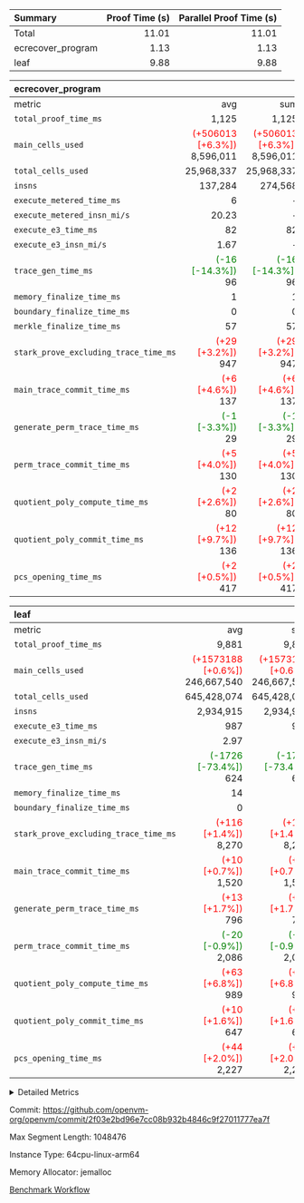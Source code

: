| Summary | Proof Time (s) | Parallel Proof Time (s) |
|:---|---:|---:|
| Total |  11.01 |  11.01 |
| ecrecover_program |  1.13 |  1.13 |
| leaf |  9.88 |  9.88 |


| ecrecover_program |||||
|:---|---:|---:|---:|---:|
|metric|avg|sum|max|min|
| `total_proof_time_ms ` |  1,125 |  1,125 |  1,125 |  1,125 |
| `main_cells_used     ` | <span style='color: red'>(+506013 [+6.3%])</span> 8,596,011 | <span style='color: red'>(+506013 [+6.3%])</span> 8,596,011 | <span style='color: red'>(+506013 [+6.3%])</span> 8,596,011 | <span style='color: red'>(+506013 [+6.3%])</span> 8,596,011 |
| `total_cells_used    ` |  25,968,337 |  25,968,337 |  25,968,337 |  25,968,337 |
| `insns               ` |  137,284 |  274,568 |  137,284 |  137,284 |
| `execute_metered_time_ms` |  6 | -          | -          | -          |
| `execute_metered_insn_mi/s` |  20.23 | -          |  20.23 |  20.23 |
| `execute_e3_time_ms  ` |  82 |  82 |  82 |  82 |
| `execute_e3_insn_mi/s` |  1.67 | -          |  1.67 |  1.67 |
| `trace_gen_time_ms   ` | <span style='color: green'>(-16 [-14.3%])</span> 96 | <span style='color: green'>(-16 [-14.3%])</span> 96 | <span style='color: green'>(-16 [-14.3%])</span> 96 | <span style='color: green'>(-16 [-14.3%])</span> 96 |
| `memory_finalize_time_ms` |  1 |  1 |  1 |  1 |
| `boundary_finalize_time_ms` |  0 |  0 |  0 |  0 |
| `merkle_finalize_time_ms` |  57 |  57 |  57 |  57 |
| `stark_prove_excluding_trace_time_ms` | <span style='color: red'>(+29 [+3.2%])</span> 947 | <span style='color: red'>(+29 [+3.2%])</span> 947 | <span style='color: red'>(+29 [+3.2%])</span> 947 | <span style='color: red'>(+29 [+3.2%])</span> 947 |
| `main_trace_commit_time_ms` | <span style='color: red'>(+6 [+4.6%])</span> 137 | <span style='color: red'>(+6 [+4.6%])</span> 137 | <span style='color: red'>(+6 [+4.6%])</span> 137 | <span style='color: red'>(+6 [+4.6%])</span> 137 |
| `generate_perm_trace_time_ms` | <span style='color: green'>(-1 [-3.3%])</span> 29 | <span style='color: green'>(-1 [-3.3%])</span> 29 | <span style='color: green'>(-1 [-3.3%])</span> 29 | <span style='color: green'>(-1 [-3.3%])</span> 29 |
| `perm_trace_commit_time_ms` | <span style='color: red'>(+5 [+4.0%])</span> 130 | <span style='color: red'>(+5 [+4.0%])</span> 130 | <span style='color: red'>(+5 [+4.0%])</span> 130 | <span style='color: red'>(+5 [+4.0%])</span> 130 |
| `quotient_poly_compute_time_ms` | <span style='color: red'>(+2 [+2.6%])</span> 80 | <span style='color: red'>(+2 [+2.6%])</span> 80 | <span style='color: red'>(+2 [+2.6%])</span> 80 | <span style='color: red'>(+2 [+2.6%])</span> 80 |
| `quotient_poly_commit_time_ms` | <span style='color: red'>(+12 [+9.7%])</span> 136 | <span style='color: red'>(+12 [+9.7%])</span> 136 | <span style='color: red'>(+12 [+9.7%])</span> 136 | <span style='color: red'>(+12 [+9.7%])</span> 136 |
| `pcs_opening_time_ms ` | <span style='color: red'>(+2 [+0.5%])</span> 417 | <span style='color: red'>(+2 [+0.5%])</span> 417 | <span style='color: red'>(+2 [+0.5%])</span> 417 | <span style='color: red'>(+2 [+0.5%])</span> 417 |

| leaf |||||
|:---|---:|---:|---:|---:|
|metric|avg|sum|max|min|
| `total_proof_time_ms ` |  9,881 |  9,881 |  9,881 |  9,881 |
| `main_cells_used     ` | <span style='color: red'>(+1573188 [+0.6%])</span> 246,667,540 | <span style='color: red'>(+1573188 [+0.6%])</span> 246,667,540 | <span style='color: red'>(+1573188 [+0.6%])</span> 246,667,540 | <span style='color: red'>(+1573188 [+0.6%])</span> 246,667,540 |
| `total_cells_used    ` |  645,428,074 |  645,428,074 |  645,428,074 |  645,428,074 |
| `insns               ` |  2,934,915 |  2,934,915 |  2,934,915 |  2,934,915 |
| `execute_e3_time_ms  ` |  987 |  987 |  987 |  987 |
| `execute_e3_insn_mi/s` |  2.97 | -          |  2.97 |  2.97 |
| `trace_gen_time_ms   ` | <span style='color: green'>(-1726 [-73.4%])</span> 624 | <span style='color: green'>(-1726 [-73.4%])</span> 624 | <span style='color: green'>(-1726 [-73.4%])</span> 624 | <span style='color: green'>(-1726 [-73.4%])</span> 624 |
| `memory_finalize_time_ms` |  14 |  14 |  14 |  14 |
| `boundary_finalize_time_ms` |  0 |  0 |  0 |  0 |
| `stark_prove_excluding_trace_time_ms` | <span style='color: red'>(+116 [+1.4%])</span> 8,270 | <span style='color: red'>(+116 [+1.4%])</span> 8,270 | <span style='color: red'>(+116 [+1.4%])</span> 8,270 | <span style='color: red'>(+116 [+1.4%])</span> 8,270 |
| `main_trace_commit_time_ms` | <span style='color: red'>(+10 [+0.7%])</span> 1,520 | <span style='color: red'>(+10 [+0.7%])</span> 1,520 | <span style='color: red'>(+10 [+0.7%])</span> 1,520 | <span style='color: red'>(+10 [+0.7%])</span> 1,520 |
| `generate_perm_trace_time_ms` | <span style='color: red'>(+13 [+1.7%])</span> 796 | <span style='color: red'>(+13 [+1.7%])</span> 796 | <span style='color: red'>(+13 [+1.7%])</span> 796 | <span style='color: red'>(+13 [+1.7%])</span> 796 |
| `perm_trace_commit_time_ms` | <span style='color: green'>(-20 [-0.9%])</span> 2,086 | <span style='color: green'>(-20 [-0.9%])</span> 2,086 | <span style='color: green'>(-20 [-0.9%])</span> 2,086 | <span style='color: green'>(-20 [-0.9%])</span> 2,086 |
| `quotient_poly_compute_time_ms` | <span style='color: red'>(+63 [+6.8%])</span> 989 | <span style='color: red'>(+63 [+6.8%])</span> 989 | <span style='color: red'>(+63 [+6.8%])</span> 989 | <span style='color: red'>(+63 [+6.8%])</span> 989 |
| `quotient_poly_commit_time_ms` | <span style='color: red'>(+10 [+1.6%])</span> 647 | <span style='color: red'>(+10 [+1.6%])</span> 647 | <span style='color: red'>(+10 [+1.6%])</span> 647 | <span style='color: red'>(+10 [+1.6%])</span> 647 |
| `pcs_opening_time_ms ` | <span style='color: red'>(+44 [+2.0%])</span> 2,227 | <span style='color: red'>(+44 [+2.0%])</span> 2,227 | <span style='color: red'>(+44 [+2.0%])</span> 2,227 | <span style='color: red'>(+44 [+2.0%])</span> 2,227 |



<details>
<summary>Detailed Metrics</summary>

|  | keygen_time_ms | commit_exe_time_ms | app proof_time_ms | agg_layer_time_ms |
| --- | --- | --- | --- |
|  | 51 | 9 | 1,431 | 10,987 | 

| group | single_leaf_agg_time_ms | prove_segment_time_ms | num_children | memory_to_vec_partition_time_ms | insns | fri.log_blowup | execute_metered_time_ms | execute_metered_insn_mi/s | compute_user_public_values_proof_time_ms |
| --- | --- | --- | --- | --- | --- | --- | --- | --- | --- |
| ecrecover_program |  | 1,377 |  | 9 | 137,284 | 1 | 6 | 20.23 | 41 | 
| leaf | 10,985 |  | 1 |  |  | 1 |  |  |  | 

| group | air_name | quotient_deg | interactions | constraints |
| --- | --- | --- | --- | --- |
| ecrecover_program | AccessAdapterAir<16> | 2 | 5 | 12 | 
| ecrecover_program | AccessAdapterAir<2> | 2 | 5 | 12 | 
| ecrecover_program | AccessAdapterAir<32> | 2 | 5 | 12 | 
| ecrecover_program | AccessAdapterAir<4> | 2 | 5 | 12 | 
| ecrecover_program | AccessAdapterAir<8> | 2 | 5 | 12 | 
| ecrecover_program | BitwiseOperationLookupAir<8> | 2 | 2 | 4 | 
| ecrecover_program | KeccakVmAir | 2 | 321 | 4,513 | 
| ecrecover_program | MemoryMerkleAir<8> | 2 | 4 | 39 | 
| ecrecover_program | PersistentBoundaryAir<8> | 2 | 3 | 7 | 
| ecrecover_program | PhantomAir | 2 | 3 | 5 | 
| ecrecover_program | Poseidon2PeripheryAir<BabyBearParameters>, 1> | 2 | 1 | 286 | 
| ecrecover_program | ProgramAir | 1 | 1 | 4 | 
| ecrecover_program | RangeTupleCheckerAir<2> | 1 | 1 | 4 | 
| ecrecover_program | Rv32HintStoreAir | 2 | 18 | 28 | 
| ecrecover_program | VariableRangeCheckerAir | 1 | 1 | 4 | 
| ecrecover_program | VmAirWrapper<Rv32BaseAluAdapterAir, BaseAluCoreAir<4, 8> | 2 | 20 | 37 | 
| ecrecover_program | VmAirWrapper<Rv32BaseAluAdapterAir, LessThanCoreAir<4, 8> | 2 | 18 | 40 | 
| ecrecover_program | VmAirWrapper<Rv32BaseAluAdapterAir, ShiftCoreAir<4, 8> | 2 | 24 | 91 | 
| ecrecover_program | VmAirWrapper<Rv32BranchAdapterAir, BranchEqualCoreAir<4> | 2 | 11 | 20 | 
| ecrecover_program | VmAirWrapper<Rv32BranchAdapterAir, BranchLessThanCoreAir<4, 8> | 2 | 13 | 35 | 
| ecrecover_program | VmAirWrapper<Rv32CondRdWriteAdapterAir, Rv32JalLuiCoreAir> | 2 | 10 | 18 | 
| ecrecover_program | VmAirWrapper<Rv32IsEqualModAdapterAir<2, 1, 32, 32>, ModularIsEqualCoreAir<32, 4, 8> | 2 | 25 | 225 | 
| ecrecover_program | VmAirWrapper<Rv32JalrAdapterAir, Rv32JalrCoreAir> | 2 | 16 | 20 | 
| ecrecover_program | VmAirWrapper<Rv32LoadStoreAdapterAir, LoadSignExtendCoreAir<4, 8> | 2 | 18 | 33 | 
| ecrecover_program | VmAirWrapper<Rv32LoadStoreAdapterAir, LoadStoreCoreAir<4> | 2 | 17 | 40 | 
| ecrecover_program | VmAirWrapper<Rv32MultAdapterAir, DivRemCoreAir<4, 8> | 2 | 25 | 84 | 
| ecrecover_program | VmAirWrapper<Rv32MultAdapterAir, MulHCoreAir<4, 8> | 2 | 24 | 31 | 
| ecrecover_program | VmAirWrapper<Rv32MultAdapterAir, MultiplicationCoreAir<4, 8> | 2 | 19 | 19 | 
| ecrecover_program | VmAirWrapper<Rv32RdWriteAdapterAir, Rv32AuipcCoreAir> | 2 | 12 | 14 | 
| ecrecover_program | VmAirWrapper<Rv32VecHeapAdapterAir<1, 2, 2, 32, 32>, FieldExpressionCoreAir> | 2 | 415 | 480 | 
| ecrecover_program | VmAirWrapper<Rv32VecHeapAdapterAir<2, 1, 1, 32, 32>, FieldExpressionCoreAir> | 2 | 158 | 190 | 
| ecrecover_program | VmAirWrapper<Rv32VecHeapAdapterAir<2, 2, 2, 32, 32>, FieldExpressionCoreAir> | 2 | 428 | 457 | 
| ecrecover_program | VmConnectorAir | 2 | 5 | 11 | 
| leaf | AccessAdapterAir<2> | 2 | 5 | 12 | 
| leaf | AccessAdapterAir<4> | 2 | 5 | 12 | 
| leaf | AccessAdapterAir<8> | 2 | 5 | 12 | 
| leaf | FriReducedOpeningAir | 2 | 39 | 71 | 
| leaf | JalRangeCheckAir | 2 | 9 | 14 | 
| leaf | NativePoseidon2Air<BabyBearParameters>, 1> | 2 | 136 | 572 | 
| leaf | PhantomAir | 2 | 3 | 5 | 
| leaf | ProgramAir | 1 | 1 | 4 | 
| leaf | VariableRangeCheckerAir | 1 | 1 | 4 | 
| leaf | VmAirWrapper<AluNativeAdapterAir, FieldArithmeticCoreAir> | 2 | 15 | 27 | 
| leaf | VmAirWrapper<BranchNativeAdapterAir, BranchEqualCoreAir<1> | 2 | 11 | 25 | 
| leaf | VmAirWrapper<NativeAdapterAir<2, 0>, PublicValuesCoreAir> | 2 | 11 | 30 | 
| leaf | VmAirWrapper<NativeLoadStoreAdapterAir<1>, NativeLoadStoreCoreAir<1> | 2 | 15 | 20 | 
| leaf | VmAirWrapper<NativeLoadStoreAdapterAir<4>, NativeLoadStoreCoreAir<4> | 2 | 15 | 20 | 
| leaf | VmAirWrapper<NativeVectorizedAdapterAir<4>, FieldExtensionCoreAir> | 2 | 15 | 27 | 
| leaf | VmConnectorAir | 2 | 5 | 11 | 
| leaf | VolatileBoundaryAir | 2 | 7 | 19 | 

| group | air_name | idx | rows | prep_cols | perm_cols | main_cols | cells |
| --- | --- | --- | --- | --- | --- | --- | --- |
| leaf | AccessAdapterAir<2> | 0 | 1,048,576 |  | 16 | 11 | 28,311,552 | 
| leaf | AccessAdapterAir<4> | 0 | 524,288 |  | 16 | 13 | 15,204,352 | 
| leaf | AccessAdapterAir<8> | 0 | 32,768 |  | 16 | 17 | 1,081,344 | 
| leaf | FriReducedOpeningAir | 0 | 4,194,304 |  | 84 | 27 | 465,567,744 | 
| leaf | JalRangeCheckAir | 0 | 65,536 |  | 28 | 12 | 2,621,440 | 
| leaf | NativePoseidon2Air<BabyBearParameters>, 1> | 0 | 262,144 |  | 312 | 398 | 186,122,240 | 
| leaf | PhantomAir | 0 | 32,768 |  | 12 | 6 | 589,824 | 
| leaf | ProgramAir | 0 | 524,288 |  | 8 | 10 | 9,437,184 | 
| leaf | VariableRangeCheckerAir | 0 | 262,144 | 2 | 8 | 1 | 2,359,296 | 
| leaf | VmAirWrapper<AluNativeAdapterAir, FieldArithmeticCoreAir> | 0 | 2,097,152 |  | 36 | 29 | 136,314,880 | 
| leaf | VmAirWrapper<BranchNativeAdapterAir, BranchEqualCoreAir<1> | 0 | 524,288 |  | 28 | 23 | 26,738,688 | 
| leaf | VmAirWrapper<NativeAdapterAir<2, 0>, PublicValuesCoreAir> | 0 | 64 |  | 28 | 27 | 3,520 | 
| leaf | VmAirWrapper<NativeLoadStoreAdapterAir<1>, NativeLoadStoreCoreAir<1> | 0 | 1,048,576 |  | 40 | 21 | 63,963,136 | 
| leaf | VmAirWrapper<NativeLoadStoreAdapterAir<4>, NativeLoadStoreCoreAir<4> | 0 | 262,144 |  | 40 | 27 | 17,563,648 | 
| leaf | VmAirWrapper<NativeVectorizedAdapterAir<4>, FieldExtensionCoreAir> | 0 | 262,144 |  | 36 | 38 | 19,398,656 | 
| leaf | VmConnectorAir | 0 | 2 | 1 | 16 | 5 | 42 | 
| leaf | VolatileBoundaryAir | 0 | 524,288 |  | 20 | 12 | 16,777,216 | 

| group | air_name | segment | rows | prep_cols | perm_cols | main_cols | cells |
| --- | --- | --- | --- | --- | --- | --- | --- |
| ecrecover_program | AccessAdapterAir<16> | 0 | 4,096 |  | 16 | 25 | 167,936 | 
| ecrecover_program | AccessAdapterAir<32> | 0 | 2,048 |  | 16 | 41 | 116,736 | 
| ecrecover_program | AccessAdapterAir<8> | 0 | 16,384 |  | 16 | 17 | 540,672 | 
| ecrecover_program | BitwiseOperationLookupAir<8> | 0 | 65,536 | 3 | 8 | 2 | 655,360 | 
| ecrecover_program | KeccakVmAir | 0 | 128 |  | 1,056 | 3,163 | 540,032 | 
| ecrecover_program | MemoryMerkleAir<8> | 0 | 4,096 |  | 16 | 32 | 196,608 | 
| ecrecover_program | PersistentBoundaryAir<8> | 0 | 4,096 |  | 12 | 20 | 131,072 | 
| ecrecover_program | PhantomAir | 0 | 16 |  | 12 | 6 | 288 | 
| ecrecover_program | Poseidon2PeripheryAir<BabyBearParameters>, 1> | 0 | 4,096 |  | 8 | 300 | 1,261,568 | 
| ecrecover_program | ProgramAir | 0 | 32,768 |  | 8 | 10 | 589,824 | 
| ecrecover_program | RangeTupleCheckerAir<2> | 0 | 524,288 | 2 | 8 | 1 | 4,718,592 | 
| ecrecover_program | Rv32HintStoreAir | 0 | 256 |  | 44 | 32 | 19,456 | 
| ecrecover_program | VariableRangeCheckerAir | 0 | 262,144 | 2 | 8 | 1 | 2,359,296 | 
| ecrecover_program | VmAirWrapper<Rv32BaseAluAdapterAir, BaseAluCoreAir<4, 8> | 0 | 65,536 |  | 52 | 36 | 5,767,168 | 
| ecrecover_program | VmAirWrapper<Rv32BaseAluAdapterAir, LessThanCoreAir<4, 8> | 0 | 4,096 |  | 40 | 37 | 315,392 | 
| ecrecover_program | VmAirWrapper<Rv32BaseAluAdapterAir, ShiftCoreAir<4, 8> | 0 | 16,384 |  | 52 | 53 | 1,720,320 | 
| ecrecover_program | VmAirWrapper<Rv32BranchAdapterAir, BranchEqualCoreAir<4> | 0 | 16,384 |  | 28 | 26 | 884,736 | 
| ecrecover_program | VmAirWrapper<Rv32BranchAdapterAir, BranchLessThanCoreAir<4, 8> | 0 | 4,096 |  | 32 | 32 | 262,144 | 
| ecrecover_program | VmAirWrapper<Rv32CondRdWriteAdapterAir, Rv32JalLuiCoreAir> | 0 | 4,096 |  | 28 | 18 | 188,416 | 
| ecrecover_program | VmAirWrapper<Rv32IsEqualModAdapterAir<2, 1, 32, 32>, ModularIsEqualCoreAir<32, 4, 8> | 0 | 4,096 |  | 56 | 166 | 909,312 | 
| ecrecover_program | VmAirWrapper<Rv32JalrAdapterAir, Rv32JalrCoreAir> | 0 | 4,096 |  | 36 | 28 | 262,144 | 
| ecrecover_program | VmAirWrapper<Rv32LoadStoreAdapterAir, LoadSignExtendCoreAir<4, 8> | 0 | 8,192 |  | 52 | 36 | 720,896 | 
| ecrecover_program | VmAirWrapper<Rv32LoadStoreAdapterAir, LoadStoreCoreAir<4> | 0 | 65,536 |  | 52 | 41 | 6,094,848 | 
| ecrecover_program | VmAirWrapper<Rv32MultAdapterAir, MulHCoreAir<4, 8> | 0 | 8 |  | 72 | 39 | 888 | 
| ecrecover_program | VmAirWrapper<Rv32MultAdapterAir, MultiplicationCoreAir<4, 8> | 0 | 32 |  | 52 | 31 | 2,656 | 
| ecrecover_program | VmAirWrapper<Rv32RdWriteAdapterAir, Rv32AuipcCoreAir> | 0 | 2,048 |  | 28 | 20 | 98,304 | 
| ecrecover_program | VmAirWrapper<Rv32VecHeapAdapterAir<1, 2, 2, 32, 32>, FieldExpressionCoreAir> | 0 | 2,048 |  | 836 | 547 | 2,832,384 | 
| ecrecover_program | VmAirWrapper<Rv32VecHeapAdapterAir<2, 1, 1, 32, 32>, FieldExpressionCoreAir> | 0 | 32 |  | 320 | 263 | 18,656 | 
| ecrecover_program | VmAirWrapper<Rv32VecHeapAdapterAir<2, 2, 2, 32, 32>, FieldExpressionCoreAir> | 0 | 1,024 |  | 860 | 625 | 1,520,640 | 
| ecrecover_program | VmConnectorAir | 0 | 2 | 1 | 16 | 5 | 42 | 

| group | idx | trace_gen_time_ms | total_proof_time_ms | total_cells_used | total_cells | system_trace_gen_time_ms | stark_prove_excluding_trace_time_ms | single_trace_gen_time_ms | quotient_poly_compute_time_ms | quotient_poly_commit_time_ms | perm_trace_commit_time_ms | pcs_opening_time_ms | memory_finalize_time_ms | main_trace_commit_time_ms | main_cells_used | insns | generate_perm_trace_time_ms | execute_e3_time_ms | execute_e3_insn_mi/s | boundary_finalize_time_ms |
| --- | --- | --- | --- | --- | --- | --- | --- | --- | --- | --- | --- | --- | --- | --- | --- | --- | --- | --- | --- | --- |
| leaf | 0 | 624 | 9,881 | 645,428,074 | 992,054,762 | 620 | 8,270 | 2 | 989 | 647 | 2,086 | 2,227 | 14 | 1,520 | 246,667,540 | 2,934,915 | 796 | 987 | 2.97 | 0 | 

| group | idx | trace_height_constraint | weighted_sum | threshold |
| --- | --- | --- | --- | --- |
| leaf | 0 | 0 | 18,022,532 | 2,013,265,921 | 
| leaf | 0 | 1 | 122,388,736 | 2,013,265,921 | 
| leaf | 0 | 2 | 9,011,266 | 2,013,265,921 | 
| leaf | 0 | 3 | 122,487,044 | 2,013,265,921 | 
| leaf | 0 | 4 | 524,288 | 2,013,265,921 | 
| leaf | 0 | 5 | 273,220,298 | 2,013,265,921 | 

| group | segment | trace_gen_time_ms | total_proof_time_ms | total_cells_used | total_cells | system_trace_gen_time_ms | stark_prove_excluding_trace_time_ms | single_trace_gen_time_ms | quotient_poly_compute_time_ms | quotient_poly_commit_time_ms | perm_trace_commit_time_ms | pcs_opening_time_ms | merkle_finalize_time_ms | memory_to_vec_partition_time_ms | memory_finalize_time_ms | main_trace_commit_time_ms | main_cells_used | insns | generate_perm_trace_time_ms | execute_e3_time_ms | execute_e3_insn_mi/s | boundary_finalize_time_ms |
| --- | --- | --- | --- | --- | --- | --- | --- | --- | --- | --- | --- | --- | --- | --- | --- | --- | --- | --- | --- | --- | --- | --- |
| ecrecover_program | 0 | 96 | 1,125 | 25,968,337 | 32,925,330 | 96 | 947 | 2 | 80 | 136 | 130 | 417 | 57 | 9 | 1 | 137 | 8,596,011 | 137,284 | 29 | 82 | 1.67 | 0 | 

| group | segment | trace_height_constraint | weighted_sum | threshold |
| --- | --- | --- | --- | --- |
| ecrecover_program | 0 | 0 | 396,372 | 2,013,265,921 | 
| ecrecover_program | 0 | 1 | 1,239,280 | 2,013,265,921 | 
| ecrecover_program | 0 | 2 | 198,186 | 2,013,265,921 | 
| ecrecover_program | 0 | 3 | 2,663,748 | 2,013,265,921 | 
| ecrecover_program | 0 | 4 | 16,384 | 2,013,265,921 | 
| ecrecover_program | 0 | 5 | 8,192 | 2,013,265,921 | 
| ecrecover_program | 0 | 6 | 471,272 | 2,013,265,921 | 
| ecrecover_program | 0 | 7 | 192 | 2,013,265,921 | 
| ecrecover_program | 0 | 8 | 5,947,994 | 2,013,265,921 | 

</details>


Commit: https://github.com/openvm-org/openvm/commit/2f03e2bd96e7cc08b932b4846c9f27011777ea7f

Max Segment Length: 1048476

Instance Type: 64cpu-linux-arm64

Memory Allocator: jemalloc

[Benchmark Workflow](https://github.com/openvm-org/openvm/actions/runs/16578557877)
